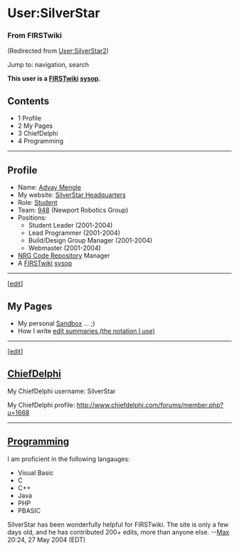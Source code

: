 # User:SilverStar

### From FIRSTwiki

(Redirected from
[User:SilverStar2](/index.php?title=User:SilverStar2&redirect=no
"User:SilverStar2" ))

Jump to: navigation, search

**This user is a [FIRSTwiki](/index.php/FIRSTwiki "FIRSTwiki" ) [sysop](/index.php/FIRSTwiki:Administrators "FIRSTwiki:Administrators" ).**

## Contents

  * 1 Profile
  * 2 My Pages
  * 3 ChiefDelphi
  * 4 Programming  
---  
  

## Profile

  * Name: [Advay Mengle](/index.php/Advay_Mengle "Advay Mengle" )
  * My website: [SilverStar Headquarters](http://home.comcast.net/~silverstarv1/ "http://home.comcast.net/~silverstarv1/" )
  * Role: [Student](/index.php/Student "Student" )
  * Team: [948](/index.php/948 "948" ) (Newport Robotics Group) 
  * Positions: 
    * Student Leader (2001-2004) 
    * Lead Programmer (2001-2004) 
    * Build/Design Group Manager (2001-2004) 
    * Webmaster (2001-2004) 
  * [NRG Code Repository](/index.php/NRG_Code_Repository "NRG Code Repository" ) Manager 
  * A [FIRSTwiki](/index.php/FIRSTwiki "FIRSTwiki" ) [sysop](/index.php/FIRSTwiki:Administrators "FIRSTwiki:Administrators" )

* * *

[[edit](/index.php?title=User:SilverStar&action=edit&section=2 "Edit section:
My Pages" )]

## My Pages

  * My personal [Sandbox](/index.php/User:SilverStar/Sandbox "User:SilverStar/Sandbox" ) ... ;) 
  * How I write [edit summaries (the notation I use)](/index.php/User:SilverStar/Edit_summary_notation "User:SilverStar/Edit summary notation" )

* * *

[[edit](/index.php?title=User:SilverStar&action=edit&section=3 "Edit section:
ChiefDelphi" )]

## [ChiefDelphi](/index.php/ChiefDelphi "ChiefDelphi" )

My ChiefDelphi username: SilverStar

My ChiefDelphi profile: <http://www.chiefdelphi.com/forums/member.php?u=1668>

* * *


## [Programming](/index.php/Programming "Programming" )

I am proficient in the following langauges:

  * Visual Basic 
  * C 
  * C++ 
  * Java 
  * PHP 
  * PBASIC 

SilverStar has been wonderfully helpful for FIRSTwiki. The site is only a few
days old, and he has contributed 200+ edits, more than anyone else.
--[Max](/index.php/User:Max "User:Max" ) 20:24, 27 May 2004 (EDT)

